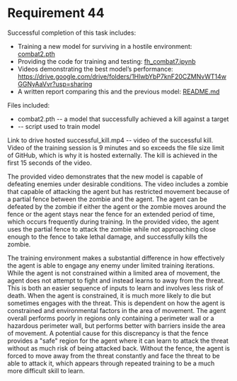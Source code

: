 # Requirement 44

Successful completion of this task includes:
- Training a new model for surviving in a hostile environment: [combat2.pth](https://github.com/lincolnschick/ML4MC/blob/main/docs/reports/requirement-44/combat2.pth)
- Providing the code for training and testing: [fh_combat7.ipynb](https://github.com/lincolnschick/ML4MC/blob/main/docs/reports/requirement-44/fh_combat7.ipynb)
- Videos demonstrating the best model’s performance: https://drive.google.com/drive/folders/1HlwbYbP7knF20CZMNvWT14wGGNyAaVvr?usp=sharing
- A written report comparing this and the previous model: [README.md](https://github.com/lincolnschick/ML4MC/edit/main/docs/reports/requirement-44/README.md)


Files included:
- combat2.pth -- a model that successfully achieved a kill against a target
-  -- script used to train model

Link to drive hosted successful_kill.mp4 -- video of the successful kill. Video of the training session is 9 minutes and so exceeds the file size limit of GitHub, which is why it is hosted externally. The kill is achieved in the first 15 seconds of the video.

The provided video demonstrates that the new model is capable of defeating enemies under desirable conditions. The video includes a zombie that capable of attacking the agent but has restricted movement because of a partial fence between the zombie and the agent. The agent can be defeated by the zombie if either the agent or the zombie moves around the fence or the agent stays near the fence for an extended period of time, which occurs frequently during training. In the provided video, the agent uses the partial fence to attack the zombie while not approaching close enough to the fence to take lethal damage, and successfully kills the zombie.

The training environment makes a substantial difference in how effectively the agent is able to engage any enemy under limited training iterations. While the agent is not constrained within a limited area of movement, the agent does not attempt to fight and instead learns to away from the threat. This is both an easier sequence of inputs to learn and involves less risk of death. When the agent is constrained, it is much more likely to die but sometimes engages with the threat. This is dependent on how the agent is constrained and environmental factors in the area of movement. The agent overall performs poorly in regions only containing a perimeter wall or a hazardous perimeter wall, but performs better with barriers inside the area of movement. A potential cause for this discrepancy is that the fence provides a "safe" region for the agent where it can learn to attack the threat without as much risk of being attacked back. Without the fence, the agent is forced to move away from the threat constantly and face the threat to be able to attack it, which appears through repeated training to be a much more difficult skill to learn.
